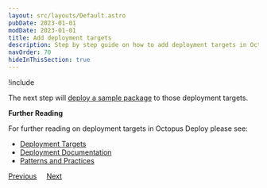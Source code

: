 ```yaml
---
layout: src/layouts/Default.astro
pubDate: 2023-01-01
modDate: 2023-01-01
title: Add deployment targets
description: Step by step guide on how to add deployment targets in Octopus Deploy.
navOrder: 70
hideInThisSection: true
---
```


!include <add-deployment-targets>

The next step will [deploy a sample package](/docs/getting-started/first-deployment/deploy-a-package/) to those deployment targets.

**Further Reading**

For further reading on deployment targets in Octopus Deploy please see:

- [Deployment Targets](/docs/infrastructure/deployment-targets/)
- [Deployment Documentation](/docs/deployments/)
- [Patterns and Practices](/docs/deployments/patterns/)

<span><a class="btn btn-secondary" href="/docs/getting-started/first-deployment/approvals-with-manual-interventions">Previous</a></span>&nbsp;&nbsp;&nbsp;&nbsp;&nbsp;<span><a class="btn btn-success" href="/docs/getting-started/first-deployment/deploy-a-package">Next</a></span>